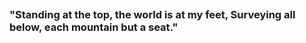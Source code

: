##  
### "Standing at the top, the world is at my feet, Surveying all below, each mountain but a seat."

<!--
### 我愿用我半生年华 陪你去看祭晚霞✨

乱烘烘你方唱罢我登场,
反认他乡是故乡。
甚荒唐，
到头来都是为他人作嫁衣裳！

## 

![](http://github-profile-summary-cards.vercel.app/api/cards/profile-details?username=msskx&theme=solarized_dark)

![](http://github-profile-summary-cards.vercel.app/api/cards/repos-per-language?username=msskx&theme=solarized_dark)

![](http://github-profile-summary-cards.vercel.app/api/cards/most-commit-language?username=msskx&theme=solarized_dark)

![](http://github-profile-summary-cards.vercel.app/api/cards/stats?username=msskx&theme=solarized_dark)

![](http://github-profile-summary-cards.vercel.app/api/cards/productive-time?username=msskx&theme=solarized_dark&utcOffset=8)

**msskx/msskx** is a ✨ _special_ ✨ repository because its `README.md` (this file) appears on your GitHub profile.

Here are some ideas to get you started:

- 🔭 I’m currently working on ...
- 🌱 I’m currently learning ...
- 👯 I’m looking to collaborate on ...
- 🤔 I’m looking for help with ...
- 💬 Ask me about ...
- 📫 How to reach me: ...
- 😄 Pronouns: ...
- ⚡ Fun fact: ...
-->
